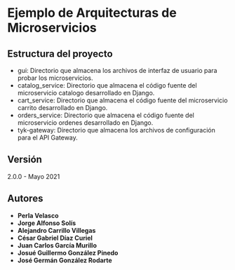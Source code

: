 # Ejemplo de Arquitecturas de Microservicios

## Estructura del proyecto

- gui: Directorio que almacena los archivos de interfaz de usuario para probar los microservicios.
- catalog_service: Directorio que almacena el código fuente del microservicio catalogo desarrollado en Django.
- cart_service: Directorio que almacena el código fuente del microservicio carrito desarrollado en Django.
- orders_service: Directorio que almacena el código fuente del microservicio ordenes desarrollado en Django.
- tyk-gateway: Directorio que almacena los archivos de configuración para el API Gateway.


## Versión

2.0.0 - Mayo 2021

## Autores

* **Perla Velasco**
* **Jorge Alfonso Solís**
* **Alejandro Carrillo Villegas**
* **César Gabriel Díaz Curiel**
* **Juan Carlos García Murillo**
* **Josué Guillermo González Pinedo**
* **José Germán González Rodarte**
